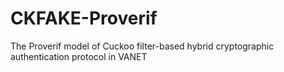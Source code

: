 # CKFAKE-Proverif
The Proverif model of Cuckoo filter-based hybrid cryptographic authentication protocol in VANET
